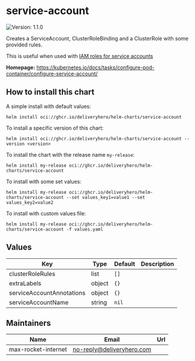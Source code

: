 # service-account

![Version: 1.1.0](https://img.shields.io/badge/Version-1.1.0-informational?style=flat-square)

Creates a ServiceAccount, ClusterRoleBinding and a ClusterRole with some provided rules.

This is useful when used with [IAM roles for service accounts](https://docs.aws.amazon.com/eks/latest/userguide/iam-roles-for-service-accounts.html)

**Homepage:** <https://kubernetes.io/docs/tasks/configure-pod-container/configure-service-account/>

## How to install this chart

A simple install with default values:

```console
helm install oci://ghcr.io/deliveryhero/helm-charts/service-account
```

To install a specific version of this chart:

```console
helm install oci://ghcr.io/deliveryhero/helm-charts/service-account --version <version>
```

To install the chart with the release name `my-release`:

```console
helm install my-release oci://ghcr.io/deliveryhero/helm-charts/service-account
```

To install with some set values:

```console
helm install my-release oci://ghcr.io/deliveryhero/helm-charts/service-account --set values_key1=value1 --set values_key2=value2
```

To install with custom values file:

```console
helm install my-release oci://ghcr.io/deliveryhero/helm-charts/service-account -f values.yaml
```

## Values

| Key | Type | Default | Description |
|-----|------|---------|-------------|
| clusterRoleRules | list | `[]` |  |
| extraLabels | object | `{}` |  |
| serviceAccountAnnotations | object | `{}` |  |
| serviceAccountName | string | `nil` |  |

## Maintainers

| Name | Email | Url |
| ---- | ------ | --- |
| max-rocket-internet | <no-reply@deliveryhero.com> |  |
